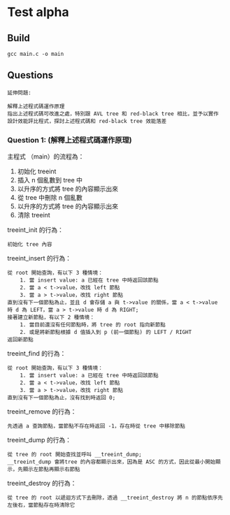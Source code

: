 # Test alpha

## Build

`gcc main.c -o main`


## Questions

```
延伸問題:

解釋上述程式碼運作原理
指出上述程式碼可改進之處，特別跟 AVL tree 和 red-black tree 相比，並予以實作
設計效能評比程式，探討上述程式碼和 red-black tree 效能落差
```

### Question 1: (解釋上述程式碼運作原理)

主程式 （main）的流程為：
1. 初始化 treeint
2. 插入 n 個亂數到 tree 中
3. 以升序的方式將 tree 的內容顯示出來
4. 從 tree 中刪除 n 個亂數
5. 以升序的方式將 tree 的內容顯示出來
6. 清除 treeint

treeint_init 的行為：
```
初始化 tree 內容
```

treeint_insert 的行為：
```
從 root 開始查詢，有以下 3 種情境：
    1. 當 insert value: a 已經在 tree 中時返回該節點
    2. 當 a < t->value，改找 left 節點
    3. 當 a > t->value，改找 right 節點
直到沒有下一個節點為止，並且 d 會存儲 a 與 t->value 的關係，當 a < t->value
時 d 為 LEFT，當 a > t->value 時 d 為 RIGHT;
接著建立新節點，有以下 2 種情境：
    1. 當目前還沒有任何節點時，將 tree 的 root 指向新節點
    2. 或是將新節點根據 d 值插入到 p (前一個節點) 的 LEFT / RIGHT
返回新節點
```

treeint_find 的行為：
```
從 root 開始查詢，有以下 3 種情境：
    1. 當 insert value: a 已經在 tree 中時返回該節點
    2. 當 a < t->value，改找 left 節點
    3. 當 a > t->value，改找 right 節點
直到沒有下一個節點為止，沒有找到時返回 0;
```

treeint_remove 的行為：
```
先透過 a 查詢節點，當節點不存在時返回 -1，存在時從 tree 中移除節點
```

treeint_dump 的行為：
```
從 tree 的 root 開始查找並呼叫 __treeint_dump;
__treeint_dump 會將tree 的內容都顯示出來，因為是 ASC 的方式，因此從最小開始顯示，先顯示左節點再顯示右節點
```

treeint_destroy 的行為：
```
從 tree 的 root 以遞迴方式下去刪除，透過 __treeint_destroy 將 n 的節點依序先左後右，當節點存在時清除它
```
